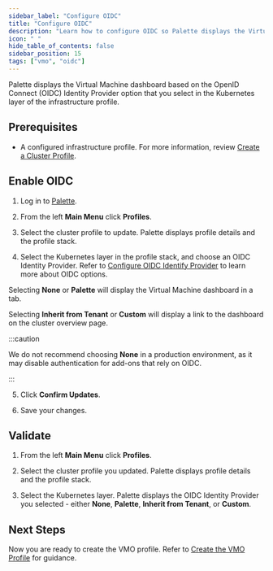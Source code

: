 ```yaml
---
sidebar_label: "Configure OIDC"
title: "Configure OIDC"
description: "Learn how to configure OIDC so Palette displays the Virtual Machine Dashboard."
icon: " "
hide_table_of_contents: false
sidebar_position: 15
tags: ["vmo", "oidc"]
---
```





Palette displays the Virtual Machine dashboard based on the OpenID Connect (OIDC) Identity Provider option that you select in the Kubernetes layer of the infrastructure profile.


## Prerequisites

- A configured infrastructure profile. For more information, review [Create a Cluster Profile](/cluster-profiles/task-define-profile).


## Enable OIDC

1. Log in to [Palette](https://console.spectrocloud.com/).

2. From the left **Main Menu** click **Profiles**.

3. Select the cluster profile to update. Palette displays profile details and the profile stack.

4. Select the Kubernetes layer in the profile stack, and choose an OIDC Identity Provider. Refer to [Configure OIDC Identify Provider](../../integrations/kubernetes.md#configure-oidc-identity-provider) to learn more about OIDC options.

  Selecting **None** or **Palette** will display the Virtual Machine dashboard in a tab.

  Selecting **Inherit from Tenant** or **Custom** will display a link to the dashboard on the cluster overview page.

  :::caution

  We do not recommend choosing **None** in a production environment, as it may disable authentication for add-ons that rely on OIDC.

  :::

5. Click **Confirm Updates**. 

6. Save your changes.


## Validate

1. From the left **Main Menu** click **Profiles**.

2. Select the cluster profile you updated. Palette displays profile details and the profile stack.

3. Select the Kubernetes layer. Palette displays the OIDC Identity Provider you selected - either **None**, **Palette**, **Inherit from Tenant**, or **Custom**.


## Next Steps

Now you are ready to create the VMO profile. Refer to [Create the VMO Profile](/vm-management/vm-packs-profiles/create-vmo-profile) for guidance.


